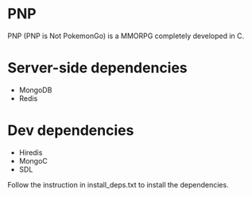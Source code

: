 # PNP
PNP (PNP is Not PokemonGo) is a MMORPG completely developed in C.

# Server-side dependencies
- MongoDB
- Redis

# Dev dependencies
- Hiredis
- MongoC
- SDL

Follow the instruction in install_deps.txt to install the dependencies.

